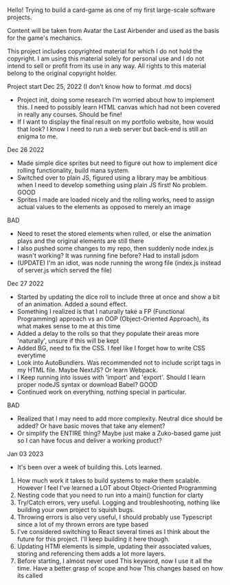 Hello! Trying to build a card-game as one of my first large-scale software projects. 

Content will be taken from Avatar the Last Airbender and used as the basis for the game's mechanics. 

This project includes copyrighted material for which I do not hold the copyright. I am using this material solely for personal use and I do not intend to sell or profit from its use in any way. All rights to this material belong to the original copyright holder.

Project start Dec 25, 2022 (I don't know how to format .md docs)
- Project init, doing some research I'm worried about how to implement this. I need to possibly learn HTML canvas which had not been covered in really any courses. Should be fine!
- If I want to display the final result on my portfolio website, how would that look? I know I need to run a web server but back-end is still an enigma to me.

Dec 26 2022
- Made simple dice sprites but need to figure out how to implement dice rolling functionality, build mana system. 
- Switched over to plain JS, figured using a library may be ambitious when I need to develop something using plain JS first! No problem.
GOOD
- Sprites I made are loaded nicely and the rolling works, need to assign actual values to the elements as opposed to merely an image

BAD
- Need to reset the stored elements when rolled, or else the animation plays and the original elements are still there
- I also pushed some changes to my repo, then suddenly node index.js wasn't working? It was running fine before? Had to install jsdom
- (UPDATE) I'm an idiot, was node running the wrong file (index.js instead of server.js which served the file)

Dec 27 2022
- Started by updating the dice roll to include three at once and show a bit of an animation. Added a sound effect. 
- Something I realized is that I naturally take a FP (Functional Programming) approach vs an OOP (Object-Oriented Approach), its what makes sense to me at this time
- Added a delay to the rolls so that they populate their areas more 'naturally', unsure if this will be kept
- Added BG, need to fix the CSS. I feel like I forget how to write CSS everytime
- Look into AutoBundlers. Was recommended not to include script tags in my HTML file. Maybe NextJS? Or learn Webpack.
- I Keep running into issues with 'import' and 'export'. Should I learn proper nodeJS syntax or download Babel? 
GOOD
- Continued work on everything, nothing special in particular. 

BAD
- Realized that I may need to add more complexity. Neutral dice should be added? Or have basic moves that take any element? 
- Or simplify the ENTIRE thing? Maybe just make a Zuko-based game just so I can have focus and deliver a working product?


Jan 03 2023
- It's been over a week of building this. Lots learned. 
1. How much work it takes to build systems to make them scalable. However I feel I've learned a LOT about Object-Oriented Programming
2. Nesting code that you need to run into a main() function for clarty
3. Try/Catch errors, very useful. Logging and troubleshooting, nothing like building your own project to squish bugs.
4. Throwing errors is also very useful, I should probably use Typescript since a lot of my thrown errors are type based
5. I've considered switching to React several times as I think about the future for this project. I'll keep building it here though. 
6. Updating HTMl elements is simple, updating their associated values, storing and referencing them adds a lot more layers.
7. Before starting, I almost never used This keyword, now I use it all the time. Have a better grasp of scope and how This changes based on how its called